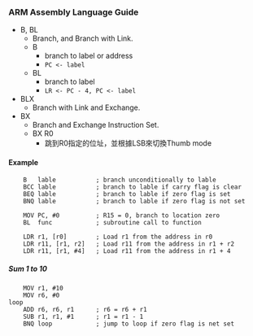 ### ARM Assembly Language Guide

- B, BL
    - Branch, and Branch with Link.
    - B
        - branch to label or address
        - `PC <- label`
    - BL
        - branch to label
        - `LR <- PC - 4, PC <- label`
- BLX
    - Branch with Link and Exchange.
- BX
    - Branch and Exchange Instruction Set.
    - BX    R0
        - 跳到R0指定的位址，並根據LSB來切換Thumb mode

#### Example
```assembly
    B   lable           ; branch unconditionally to lable
    BCC lable           ; branch to lable if carry flag is clear
    BEQ lable           ; branch to lable if zero flag is set
    BNQ lable           ; branch to lable if zero flag is not set

    MOV PC, #0          ; R15 = 0, branch to location zero
    BL  func            ; subroutine call to function

    LDR r1, [r0]        ; Load r1 from the address in r0
    LDR r11, [r1, r2]   ; Load r11 from the address in r1 + r2
    LDR r11, [r1, #4]   ; Load r11 from the address in r1 + 4
```

##### Sum 1 to 10
```assembly
    MOV r1, #10
    MOV r6, #0
loop
    ADD r6, r6, r1      ; r6 = r6 + r1
    SUB r1, r1, #1      ; r1 = r1 - 1
    BNQ loop            ; jump to loop if zero flag is net set
```
